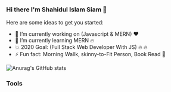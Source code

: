 ### Hi there I'm Shahidul Islam Siam 👋


Here are some ideas to get you started:

- 🔭 I’m currently working on (Javascript & MERN) :heart:
- 🌱 I’m currently learning MERN :fire:
- :boom: 2020 Goal: (Full Stack Web Developer With JS) :fire: :fire:
- ⚡ Fun fact: Morning Wallk, skinny-to-Fit Person, Book Read :punch: 

![Anurag's GitHub stats](https://github-readme-stats.vercel.app/api?sisiam=anuraghazra&theme=dark&show_icons=true)



### Tools

